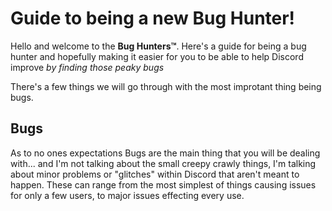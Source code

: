 # Guide to being a new Bug Hunter!

Hello and welcome to the **Bug Hunters™**. Here's a guide for being a bug hunter and hopefully making it easier for you to be able to help Discord improve *by finding those peaky bugs*

There's a few things we will go through with the most improtant thing being bugs.

## Bugs

As to no ones expectations Bugs are the main thing that you will be dealing with... and I'm not talking about the small creepy crawly things, I'm talking about minor problems or "glitches" within Discord that aren't meant to happen. These can range from the most simplest of things causing issues for only a few users, to major issues effecting every use. 


